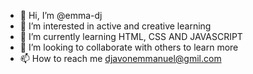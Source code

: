 - 👋 Hi, I’m @emma-dj
- 👀 I’m interested in active and creative learning
- 🌱 I’m currently learning HTML, CSS AND JAVASCRIPT
- 💞️ I’m looking to collaborate with others to learn more
- 📫 How to reach me djavonemmanuel@gmil.com

<!---
emma-dj/emma-dj is a ✨ special ✨ repository because its `README.md` (this file) appears on your GitHub profile.
You can click the Preview link to take a look at your changes.
--->
